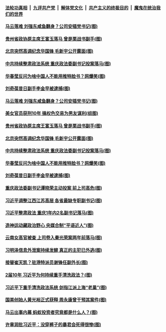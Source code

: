 ####  [法轮功真相](../../../../basic/blob/master/README.md?t=02220431) &nbsp;|&nbsp; [九评共产党](../../../../9ping.md/blob/master/README.md?t=02220431) &nbsp;|&nbsp; [解体党文化](../../../../jtdwh.md/blob/master/README.md?t=02220431)  &nbsp;|&nbsp; [共产主义的终极目的](../../../../gczydzjmd.md/blob/master/README.md?t=02220431) &nbsp;|&nbsp; [魔鬼在统治我们的世界](../../../../mgztzwmdsj.md/blob/master/README.md?t=02220431) 

#### [马云落难 刘强东咸鱼翻身？公司安插党书记(图)](../pages/p2/963269.md?t=02220431) 

#### [贵州省政协原主席王富玉落马 曾是栗战书副手(图)](../pages/p2/963247.md?t=02220431) 

#### [北京突然高调纪念华国锋 毛新宇公开露面(图)](../pages/p2/963190.md?t=02220431) 

#### [中共持续整肃政法系统 重庆政法委副书记投案落马(图)](../pages/p2/963178.md?t=02220431) 

#### [华春莹反问为啥中国人不能用推特脸书？网爆笑(图)](../pages/p2/963117.md?t=02220431) 

#### [刘奇葆昔日副手李金早被逮捕(图)](../pages/p2/963162.md?t=02220431) 

#### [马云落难 刘强东咸鱼翻身？公司安插党书记(图)](../pages/p2/963269.md?t=02220431) 


#### [美女官员获刑10年 搞权色交易为男友谋利(组图)](../pages/p2/963239.md?t=02220431) 

#### [贵州省政协原主席王富玉落马 曾是栗战书副手(图)](../pages/p2/963247.md?t=02220431) 

#### [北京突然高调纪念华国锋 毛新宇公开露面(图)](../pages/p2/963190.md?t=02220431) 

#### [中共持续整肃政法系统 重庆政法委副书记投案落马(图)](../pages/p2/963178.md?t=02220431) 

#### [华春莹反问为啥中国人不能用推特脸书？网爆笑(图)](../pages/p2/963117.md?t=02220431) 

#### [刘奇葆昔日副手李金早被逮捕(图)](../pages/p2/963162.md?t=02220431) 

#### [重庆政法委副书记谭晓荣主动投案 前上司高危(图)](../pages/p2/963135.md?t=02220431) 

#### [习近平调整江西江苏高层 各省最缺专职副书记(图)](../pages/p2/963080.md?t=02220431) 

#### [习近平整肃政法 重庆1年内2名副书记落马(图)](../pages/p2/963076.md?t=02220431) 

#### [造神运动藏政治野心 央媒合制“平语近人”(图)](../pages/p2/963011.md?t=02220431) 

#### [云南女高官被查 上司卷入秦光荣案两年前落马(图)](../pages/p2/963030.md?t=02220431) 

#### [习明泽信息外泄案持续发酵 真正的主犯已外逃(图)](../pages/p2/963029.md?t=02220431) 

#### [接替崔天凯？驻港特派员谢锋任副外长(图)](../pages/p2/963023.md?t=02220431) 

#### [2届10年 习近平为何持续重手清洗政法？(图)](../pages/p2/962970.md?t=02220431) 

#### [习近平下重手清洗政法系统 剑指江派上海“老巢”(图)](../pages/p2/962948.md?t=02220431) 

#### [国美创始人黄光裕正式获释 周永康曾干预其案件(图)](../pages/p2/962931.md?t=02220431) 

#### [马云出事内幕 蚂蚁投资者究竟都是什么人？(图)](../pages/p2/962914.md?t=02220431) 

#### [许章润批习近平：没穿裤子的暴君会死得很惨(图)](../pages/p2/962808.md?t=02220431) 

